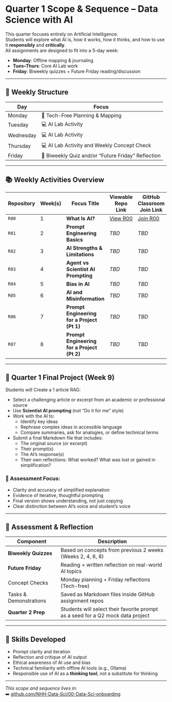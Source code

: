 # Quarter 1 Scope & Sequence – Data Science with AI

This quarter focuses entirely on Artificial Intelligence.  
Students will explore what AI is, how it works, how it thinks, and how to use it **responsibly** and **critically**.  
All assignments are designed to fit into a 5-day week:
- **Monday**: Offline mapping & journaling
- **Tues–Thurs**: Core AI Lab work
- **Friday**: Biweekly quizzes + Future Friday reading/discussion

---

## 🧭 Weekly Structure

| Day       | Focus                                  |
|-----------|----------------------------------------|
| Monday    | 📝 Tech-Free Planning & Mapping         |
| Tuesday   | 💻 AI Lab Activity             |
| Wednesday | 💻 AI Lab Activity             |
| Thursday  | 💻 AI Lab Activity and Weekly Concept Check |
| Friday    | 🧠 Biweekly Quiz and/or “Future Friday” Reflection |

---

## 📚 Weekly Activities Overview

| Repository | Week(s) | Focus Title                                 | Viewable Repo Link                                                          | GitHub Classroom Join Link                          |
| ---------- | ------- | ------------------------------------------- | --------------------------------------------------------------------------- | --------------------------------------------------- |
| `R00`      | 1       | **What Is AI?**                             | [View R00](https://github.com/NHH-Data-Sci-CO26/R00_Data_Sci_Course_Launch) | [Join R00](https://classroom.github.com/a/oBFJn3bs) |
| `R01`      | 2       | **Prompt Engineering Basics**               | *TBD*                                                                       | *TBD*                                               |
| `R02`      | 3       | **AI Strengths & Limitations**              | *TBD*                                                                       | *TBD*                                               |
| `R03`      | 4       | **Agent vs Scientist AI Prompting**         | *TBD*                                                                       | *TBD*                                               |
| `R04`      | 5       | **Bias in AI**                              | *TBD*                                                                       | *TBD*                                               |
| `R05`      | 6       | **AI and Misinformation**                   | *TBD*                                                                       | *TBD*                                               |
| `R06`      | 7       | **Prompt Engineering for a Project (Pt 1)** | *TBD*                                                                       | *TBD*                                               |
| `R07`      | 8       | **Prompt Engineering for a Project (Pt 2)** | *TBD*                                                                       | *TBD*                                               |

---

## 📘 Quarter 1 Final Project (Week 9)

Students will Create a 1 article RAG:
- Select a challenging article or excerpt from an academic or professional source
- Use **Scientist AI prompting** (not “Do it for me” style)
- Work with the AI to:
  - Identify key ideas
  - Rephrase complex ideas in accessible language
  - Compare summaries, ask for analogies, or define technical terms
- Submit a final Markdown file that includes:
  - The original source (or excerpt)
  - Their prompt(s)
  - The AI’s response(s)
  - Their own reflections: What worked? What was lost or gained in simplification?

### 🔧 Assessment Focus:
- Clarity and accuracy of simplified explanation  
- Evidence of iterative, thoughtful prompting  
- Final version shows understanding, not just copying  
- Clear distinction between AI’s voice and student’s voice  

---

## 🧪 Assessment & Reflection

| Component             | Description |
|----------------------|-------------|
| **Biweekly Quizzes** | Based on concepts from previous 2 weeks (Weeks 2, 4, 6, 8) |
| **Future Friday**    | Reading + written reflection on real-world AI topics |
| Concept Checks  | Monday planning + Friday reflections (Tech-free) |
| Tasks & Demonstrations | Saved as Markdown files inside GitHub assignment repos |
| **Quarter 2 Prep**   | Students will select their favorite prompt as a seed for a Q2 mock data project |

---

## 🧠 Skills Developed

- Prompt clarity and iteration  
- Reflection and critique of AI output  
- Ethical awareness of AI use and bias  
- Technical familiarity with offline AI tools (e.g., Ollama)
- Responsible use of AI as a **thinking tool**, not a substitute for thinking

---

_This scope and sequence lives in:_  
➡️ [github.com/NHH-Data-Sci/00-Data-Sci-onboarding](https://github.com/NHH-Data-Sci/00-Data-Sci-onboarding)

